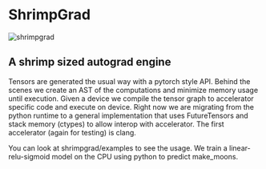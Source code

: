 # ShrimpGrad
![shrimpgrad]("https://github.com/kvkenyon/shrimpgrad/blob/main/logo.png?raw=True")

## A shrimp sized autograd engine
Tensors are generated the usual way with a pytorch style API. Behind the scenes we create an AST of the computations and minimize memory usage until execution. Given a device we compile the tensor graph to accelerator specific code and execute on device. Right now we are migrating from the python runtime to a general implementation that uses FutureTensors and stack memory (ctypes) to allow interop with accelerator. The first accelerator (again for testing) is clang.

You can look at shrimpgrad/examples to see the usage. We train a linear-relu-sigmoid model on the CPU using python to predict make_moons.

